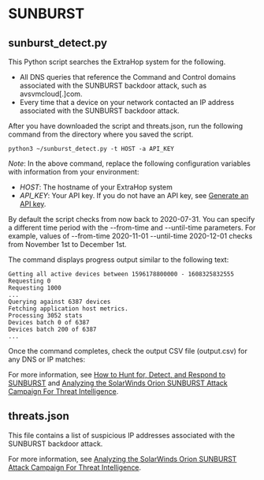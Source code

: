 # SUNBURST

## sunburst_detect.py

This Python script searches the ExtraHop system for the following.
* All DNS queries that reference the Command and Control domains associated with the SUNBURST backdoor attack, such as avsvmcloud[.]com.
* Every time that a device on your network contacted an IP address associated with the SUNBURST backdoor attack.

After you have downloaded the script and threats.json, run the following command from the directory where you saved the script.

```
python3 ~/sunburst_detect.py -t HOST -a API_KEY
```

*Note*: In the above command, replace the following configuration variables with information from your environment:

* *HOST*: The hostname of your ExtraHop system
* *API_KEY*: Your API key. If you do not have an API key, see [Generate an API key](https://docs.extrahop.com/current/rest-api-guide/#generate-an-api-key).

By default the script checks from now back to 2020-07-31. You can specify a different time period with the --from-time and --until-time parameters. For example, values of --from-time 2020-11-01 --until-time 2020-12-01 checks from November 1st to December 1st.

The command displays progress output similar to the following text:

```
Getting all active devices between 1596178800000 - 1608325832555
Requesting 0
Requesting 1000
...
Querying against 6387 devices
Fetching application host metrics.
Processing 3052 stats
Devices batch 0 of 6387
Devices batch 200 of 6387
...
```

Once the command completes, check the output CSV file (output.csv) for any DNS or IP matches:

For more information, see [How to Hunt for, Detect, and Respond to SUNBURST](https://www.extrahop.com/company/blog/2020/detect-and-respond-to-sunburst/) and
[Analyzing the SolarWinds Orion SUNBURST Attack Campaign For Threat Intelligence](https://www.extrahop.com/company/blog/2020/analyzing-sunburst/).

## threats.json

This file contains a list of suspicious IP addresses associated with the SUNBURST backdoor attack.

For more information, see [Analyzing the SolarWinds Orion SUNBURST Attack Campaign For Threat Intelligence](https://www.extrahop.com/company/blog/2020/analyzing-sunburst/).
